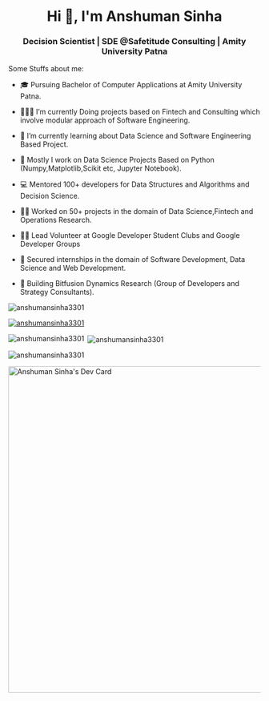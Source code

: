 <h1 align="center">Hi 👋, I'm Anshuman Sinha</h1>
<h3 align="center">Decision Scientist | SDE @Safetitude Consulting | Amity University Patna </h3>
Some Stuffs about me:

- 🎓 Pursuing Bachelor of Computer Applications at Amity University Patna.
  
- 👨🏽‍💻 I’m currently Doing projects based on Fintech and Consulting which involve modular approach of Software Engineering.
  
- 🌱 I’m currently learning about Data Science and Software Engineering Based Project.
  
- 📝 Mostly I work on Data Science Projects Based on Python (Numpy,Matplotlib,Scikit etc, Jupyter Notebook).

- 💻 Mentored 100+ developers for Data Structures and Algorithms and Decision Science.

- 🧑‍💻 Worked on 50+ projects in the domain of Data Science,Fintech and Operations Research.

- 🧑‍💻 Lead Volunteer at Google Developer Student Clubs and Google Developer Groups

- 📄 Secured internships in the domain of Software Development, Data Science and Web Development.

- 🚀 Building Bitfusion Dynamics Research (Group of Developers and Strategy Consultants).

  
<p align="left"> <img src="https://komarev.com/ghpvc/?username=anshumansinha3301&label=Profile%20views&color=0e75b6&style=flat" alt="anshumansinha3301" /> </p>


<p align="left"> <a href="https://github.com/ryo-ma/github-profile-trophy"><img src="https://github-profile-trophy.vercel.app/?username=anshumansinha3301" alt="anshumansinha3301" /></a> </p>


<p align="left"> <a href="https://github-profile-trophy.vercel.app/?username=anshumansinha3301-ma&theme=darkhub" alt="anshumansinha3301" /></a> </p>


<p><img align="left" src="https://github-readme-stats.vercel.app/api/top-langs?username=anshumansinha3301&show_icons=true&locale=en&layout=compact" alt="anshumansinha3301" /></p>

<p>&nbsp;<img align="center" src="https://github-readme-stats.vercel.app/api?username=anshumansinha3301&show_icons=true&locale=en" alt="anshumansinha3301" /></p>

<p><img align="center" src="https://github-readme-streak-stats.herokuapp.com/?user=anshumansinha3301&" alt="anshumansinha3301" /></p>

<a href="https://app.daily.dev/anshumansinha3301"><img src="https://api.daily.dev/devcards/v2/X0qFp1zluRZexZJW09gY2.png?type=wide&r=ucg" width="652" alt="Anshuman Sinha's Dev Card"/></a>

